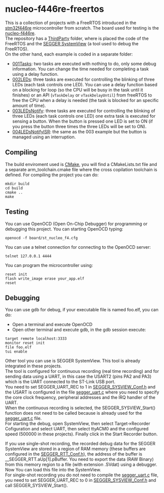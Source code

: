 # nucleo-f446re-freertos
This is a collection of projects with a FreeRTOS introduced in the [stm32f446re](https://www.st.com/en/microcontrollers-microprocessors/stm32f446re.html) microcontroller from scratch. The board used for testing is the [nucleo-f446re](https://www.st.com/en/evaluation-tools/nucleo-f446re.html).  
The repository has a [ThirdParty](ThirdParty) folder, where is placed the code of the FreeRTOS and the [SEGGER SystemView](https://www.segger.com/products/development-tools/systemview/) (a tool used to debug the FreeRTOS).  
On the other hand, each example is coded in a separate folder:
- [001Tasks](001Tasks): two tasks are executed with nothing to do, only some debug information. You can change the time needed for completing a task using a delay function.
- [002LEDs](002LEDs): three tasks are executed for controlling the blinking of three LEDs (each task controls one LED). You can use a delay function based on a blocking for loop (so the CPU will be busy in the task until it finishes) or an API (```vTaskDelay``` or ```vTaskDelayUntil```) from freeRTOS to free the CPU when a delay is needed (the task is blocked for an specific amount of time).
- [003LEDsNotify](003LEDsNotify): three tasks are executed for controlling the blinking of three LEDs (each task controls one LED) one extra task is executed for sensing a button. When the button is pressed one LED is set to ON (if you press the button three times the three LEDs will be set to ON).
- [004LEDsNotifyISR](004LEDsNotifyISR): the same as the 003 example but the button is managed using an interruption.

## Compiling
The build enviroment used is [CMake](https://cmake.org/), you will find a CMakeLists.txt file and a separate arm_toolchain.cmake file where the cross copilation toolchain is defined. For compiling the project you can do:
```console
mkdir build
cd build
cmake ..
make
```

## Testing
You can use OpenOCD (Open On-Chip Debugger) for programming or debugging this project. You can starting OpenOCD typing:
```console
openocd -f board/st_nucleo_f4.cfg
```
You can use a telnet connection for connecting to the OpenOCD server:
```console
telnet 127.0.0.1 4444
```
You can program the microcontroller using:
```console
reset init
flash write_image erase your_app.elf
reset
```

## Debugging
You can use gdb for debug, if your executable file is named foo.elf, you can do:
- Open a terminal and execute OpenOCD
- Open other terminal and execute gdb, in the gdb session execute:
```console
target remote localhost:3333
monitor reset init
file foo.elf
tui enable
```
Other tool you can use is SEGGER SystemView. This tool is already integrated in these projects.  
The tool is configured for continuous recording (real time recording) and for sending data using a UART, in this case the USART2 (pins PA2 and PA3) which is the UART connected to the ST-Link USB port.  
You need to set SEGGER_UART_REC to 1 in [SEGGER_SYSVIEW_Conf.h](ThirdParty/SEGGER/Config/SEGGER_SYSVIEW_Conf.h) and the USART is configured in the file [segger_uart.c](ThirdParty/SEGGER/Rec/segger_uart.c) where you need to specify the core clock frequency, peripheral addresses and the IRQ handler of the UART.  
When the continuous recording is selected, the SEGGER_SYSVIEW_Start() function does not need to be called because is already used for the [segger_uart.c](ThirdParty/SEGGER/Rec/segger_uart.c) file.  
For starting the debug, open SystemView, then select Target->Recorder Cofiguration and select UART, then select ttyACM0 and the configured speed (500000 in these projects). Finally click in the Start Recorder button.

If you use single-shot recording, the recorded debug data for the SEGGER SystemView are stored in a region of RAM memory (these buffers are configured in the [SEGGER_RTT_Conf.h](ThirdParty/SEGGER/Config/SEGGER_RTT_Conf.h)), the address of the buffer is __SEGGER_RTT.aUp[1].pBuffer. You need to export the data (RAW Binary) from this memory region to a file (with extension .SVdat) using a debugger. Now You can load this file into the SystemView.  
For single-shot recording you do not need to compile the [segger_uart.c](ThirdParty/SEGGER/Rec/segger_uart.c) file, you need to set SEGGER_UART_REC to 0 in [SEGGER_SYSVIEW_Conf.h](ThirdParty/SEGGER/Config/SEGGER_SYSVIEW_Conf.h) and call SEGGER_SYSVIEW_Start().
